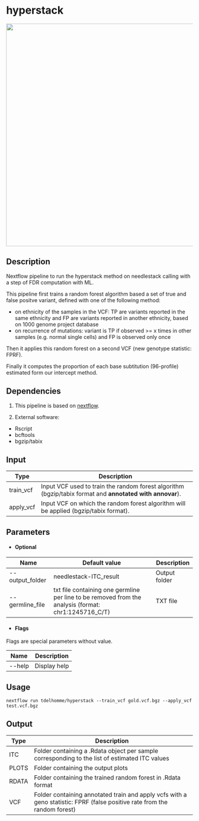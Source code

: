 # hyperstack

<img align="center" src="https://github.com/tdelhomme/needlestack-ITC/blob/master/method.png" width="600">

## Description
Nextflow pipeline to run the hyperstack method on needlestack calling with a step of FDR computation with ML.

This pipeline first trains a random forest algorithm based a set of true and false positve variant, defined with one of the following method:
  * on ethnicity of the samples in the VCF: TP are variants reported in the same ethnicity and FP are variants reported in another ethnicity, based on 1000 genome project database
  * on recurrence of mutations: variant is TP if observed >= x times in other samples (e.g. normal single cells) and FP is observed only once

Then it applies this random forest on a second VCF (new genotype statistic: FPRF).

Finally it computes the proportion of each base subtitution (96-profile) estimated form our intercept method.

## Dependencies

1. This pipeline is based on [nextflow](https://www.nextflow.io).

2. External software:
- Rscript
- bcftools
- bgzip/tabix


## Input
  | Type      | Description     |
  |-----------|---------------|
  | train_vcf    | Input VCF used to train the random forest algorithm (bgzip/tabix format and **annotated with annovar**). |
  | apply_vcf    | Input VCF on which the random forest algorithm will be applied (bgzip/tabix format). |


## Parameters

  * #### Optional
| Name      | Default value | Description     |
|-----------|---------------|-----------------|
| --output_folder   |      needlestack-ITC_result | Output folder  |
| --germline_file   |      txt file containing one germline per line to be removed from the analysis (format: chr1:1245716_C/T)| TXT file  |

  * #### Flags

Flags are special parameters without value.

| Name      | Description     |
|-----------|-----------------|
| --help    | Display help |


## Usage
  ```
  nextflow run tdelhomme/hyperstack --train_vcf gold.vcf.bgz --apply_vcf test.vcf.bgz
  ```

## Output
  | Type      | Description     |
  |-----------|---------------|
  | ITC | Folder containing a .Rdata object per sample corresponding to the list of estimated ITC values |
  | PLOTS | Folder containing the output plots  |
  | RDATA | Folder containing the trained random forest in .Rdata format |
  | VCF | Folder containing annotated train and apply vcfs with a geno statistic: FPRF (false positive rate from the random forest) |
